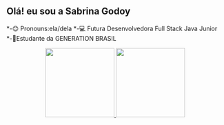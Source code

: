 ##  Olá! eu sou a Sabrina Godoy
*-😊 Pronouns:ela/dela
*-💻 Futura Desenvolvedora Full Stack Java Junior
*-📔Estudante da GENERATION BRASIL
<div align="center">
  <a href="https://github.com/Sabrinagodoy1">
  <img height="160em" src="https://github-readme-stats.vercel.app/api?username=Sabrinagodoy1&show_icons=true&theme=dark&include_all_commits=true&count_private=true"/>
  <img height="160em" src="https://github-readme-stats.vercel.app/api/top-langs/?username=Sabrinagodoy1&layout=compact&langs_count=7&theme=dark"/>
</div>
